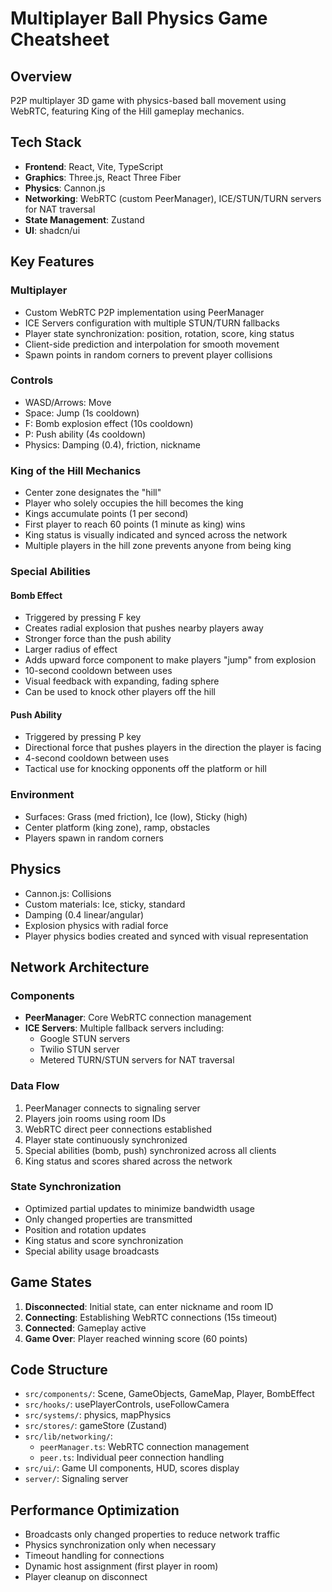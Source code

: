 # Multiplayer Ball Physics Game Cheatsheet

## Overview

P2P multiplayer 3D game with physics-based ball movement using WebRTC, featuring King of the Hill gameplay mechanics.

## Tech Stack

- **Frontend**: React, Vite, TypeScript
- **Graphics**: Three.js, React Three Fiber
- **Physics**: Cannon.js
- **Networking**: WebRTC (custom PeerManager), ICE/STUN/TURN servers for NAT traversal
- **State Management**: Zustand
- **UI**: shadcn/ui

## Key Features

### Multiplayer

- Custom WebRTC P2P implementation using PeerManager
- ICE Servers configuration with multiple STUN/TURN fallbacks
- Player state synchronization: position, rotation, score, king status
- Client-side prediction and interpolation for smooth movement
- Spawn points in random corners to prevent player collisions

### Controls

- WASD/Arrows: Move
- Space: Jump (1s cooldown)
- F: Bomb explosion effect (10s cooldown)
- P: Push ability (4s cooldown)
- Physics: Damping (0.4), friction, nickname

### King of the Hill Mechanics

- Center zone designates the "hill"
- Player who solely occupies the hill becomes the king
- Kings accumulate points (1 per second)
- First player to reach 60 points (1 minute as king) wins
- King status is visually indicated and synced across the network
- Multiple players in the hill zone prevents anyone from being king

### Special Abilities

#### Bomb Effect

- Triggered by pressing F key
- Creates radial explosion that pushes nearby players away
- Stronger force than the push ability
- Larger radius of effect
- Adds upward force component to make players "jump" from explosion
- 10-second cooldown between uses
- Visual feedback with expanding, fading sphere
- Can be used to knock other players off the hill

#### Push Ability

- Triggered by pressing P key
- Directional force that pushes players in the direction the player is facing
- 4-second cooldown between uses
- Tactical use for knocking opponents off the platform or hill

### Environment

- Surfaces: Grass (med friction), Ice (low), Sticky (high)
- Center platform (king zone), ramp, obstacles
- Players spawn in random corners

## Physics

- Cannon.js: Collisions
- Custom materials: Ice, sticky, standard
- Damping (0.4 linear/angular)
- Explosion physics with radial force
- Player physics bodies created and synced with visual representation

## Network Architecture

### Components

- **PeerManager**: Core WebRTC connection management
- **ICE Servers**: Multiple fallback servers including:
  - Google STUN servers
  - Twilio STUN server
  - Metered TURN/STUN servers for NAT traversal

### Data Flow

1. PeerManager connects to signaling server
2. Players join rooms using room IDs
3. WebRTC direct peer connections established
4. Player state continuously synchronized
5. Special abilities (bomb, push) synchronized across all clients
6. King status and scores shared across the network

### State Synchronization

- Optimized partial updates to minimize bandwidth usage
- Only changed properties are transmitted
- Position and rotation updates
- King status and score synchronization
- Special ability usage broadcasts

## Game States

1. **Disconnected**: Initial state, can enter nickname and room ID
2. **Connecting**: Establishing WebRTC connections (15s timeout)
3. **Connected**: Gameplay active
4. **Game Over**: Player reached winning score (60 points)

## Code Structure

- `src/components/`: Scene, GameObjects, GameMap, Player, BombEffect
- `src/hooks/`: usePlayerControls, useFollowCamera
- `src/systems/`: physics, mapPhysics
- `src/stores/`: gameStore (Zustand)
- `src/lib/networking/`:
  - `peerManager.ts`: WebRTC connection management
  - `peer.ts`: Individual peer connection handling
- `src/ui/`: Game UI components, HUD, scores display
- `server/`: Signaling server

## Performance Optimization

- Broadcasts only changed properties to reduce network traffic
- Physics synchronization only when necessary
- Timeout handling for connections
- Dynamic host assignment (first player in room)
- Player cleanup on disconnect
